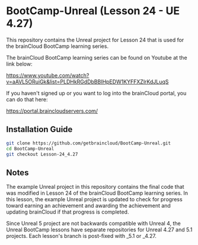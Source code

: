 # BootCamp-Unreal (Lesson 24 - UE 4.27)

This repository contains the Unreal project for Lesson 24 that is used for the brainCloud BootCamp learning series.

The brainCloud BootCamp learning series can be found on Youtube at the link below:

https://www.youtube.com/watch?v=aAVL5ORuiGk&list=PLDHkRGdDbBBIHpEDW1KYFFXZlrKdJLuqS


If you haven't signed up or you want to log into the brainCloud portal, you can do that here:

https://portal.braincloudservers.com/


## Installation Guide

```bash
git clone https://github.com/getbraincloud/BootCamp-Unreal.git
cd BootCamp-Unreal
git checkout Lesson-24_4.27
```

## Notes

The example Unreal project in this repository contains the final code that was modified in Lesson 24 of the brainCloud BootCamp learning series. In this lesson, the example Unreal project is updated to check for progress toward earning an achievement and awarding the achievement and updating brainCloud if that progress is completed.

Since Unreal 5 project are not backwards compatible with Unreal 4, the Unreal BootCamp lessons have separate repositories for Unreal 4.27 and 5.1 projects. Each lesson's branch is post-fixed with _5.1 or _4.27.
